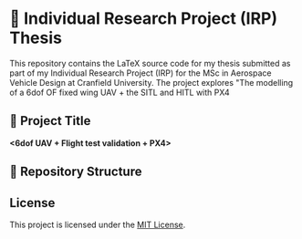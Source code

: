
# 📘 Individual Research Project (IRP) Thesis

This repository contains the LaTeX source code for my thesis submitted as part of my Individual Research Project (IRP) for the MSc in Aerospace Vehicle Design at Cranfield University. The project explores "The modelling of a 6dof OF  fixed wing UAV + the SITL and HITL with PX4

## 📝 Project Title

**<6dof UAV + Flight test validation + PX4>**

## 📂 Repository Structure


##  License
This project is licensed under the [MIT License](LICENSE).
